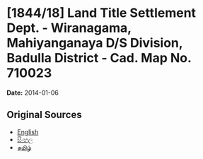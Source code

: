 # [1844/18] Land Title Settlement Dept. - Wiranagama, Mahiyanganaya D/S Division, Badulla District - Cad. Map No. 710023

**Date:** 2014-01-06

## Original Sources

- [English](https://documents.gov.lk/view/extra-gazettes/2014/1/1844-18_E.pdf)
- [සිංහල](https://documents.gov.lk/view/extra-gazettes/2014/1/1844-18_S.pdf)
- [தமிழ்](https://documents.gov.lk/view/extra-gazettes/2014/1/1844-18_T.pdf)
